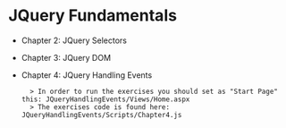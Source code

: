 # JQuery Fundamentals

* Chapter 2: JQuery Selectors


* Chapter 3: JQuery DOM


* Chapter 4: JQuery Handling Events

		> In order to run the exercises you should set as "Start Page" this: JQueryHandlingEvents/Views/Home.aspx
		> The exercises code is found here: JQueryHandlingEvents/Scripts/Chapter4.js